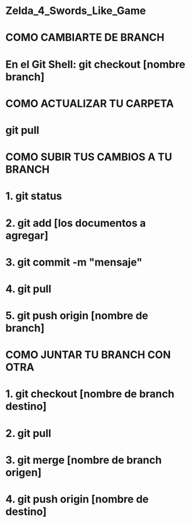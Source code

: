 # Zelda_4_Swords_Like_Game
# COMO CAMBIARTE DE BRANCH
#
# En el Git Shell: git checkout [nombre branch]
# COMO ACTUALIZAR TU CARPETA
#
# git pull
# COMO SUBIR TUS CAMBIOS A TU BRANCH

#  1.  git status
#  2.  git add [los documentos a agregar]
#  3.  git commit -m "mensaje"
#  4.  git pull
#  5.  git push origin [nombre de branch]

# COMO JUNTAR TU BRANCH CON OTRA

#   1. git checkout [nombre de branch destino]
#   2. git pull
#   3. git merge [nombre de branch origen]
#   4. git push origin [nombre de destino]
